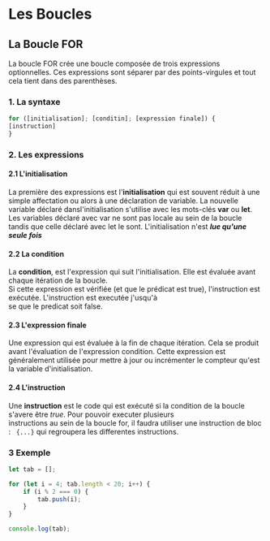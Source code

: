 # Les Boucles

## La Boucle FOR

La boucle FOR crée une boucle composée de trois expressions optionnelles. Ces expressions sont séparer par des points-virgules
et tout cela tient dans des parenthèses.

### 1. La syntaxe

```javascript
for ([initialisation]; [conditin]; [expression finale]) {
[instruction]
}
```

### 2. Les expressions

#### 2.1 L'initialisation

La première des expressions est l'**initialisation** qui est souvent réduit à une simple affectation
ou alors à une déclaration de variable. La nouvelle variable déclaré dansl'initialisation s'utilise avec les mots-clés **var** 
ou **let**. Les variables déclaré avec var ne sont pas locale au sein de la boucle tandis que celle déclaré avec let le sont.
L'initialisation n'est _**lue qu'une seule fois**_

#### 2.2 La condition

La **condition**, est l'expression qui suit l'initialisation. Elle est évaluée avant chaque itération de la boucle.  
Si cette expression est vérifiée (et que le prédicat est true), l'instruction est exécutée. L'instruction est executée j'usqu'à  
se que le predicat soit false.

#### 2.3 L'expression finale

Une expression qui est évaluée à la fin de chaque itération. Cela se produit avant l'évaluation de l'expression condition. Cette expression est généralement utilisée pour mettre à jour ou incrémenter le compteur qu'est la variable d'initialisation.

#### 2.4 L'instruction

Une **instruction** est le code qui est exécuté si la condition de la boucle s'avere être *true*. Pour pouvoir executer plusieurs  
instructions au sein de la boucle for, il faudra utiliser une instruction de bloc : ``` {...}``` qui regroupera les differentes instructions.


### 3 Exemple

```javascript
let tab = [];

for (let i = 4; tab.length < 20; i++) {
    if (i % 2 === 0) {
        tab.push(i);
    }
}

console.log(tab);
```
